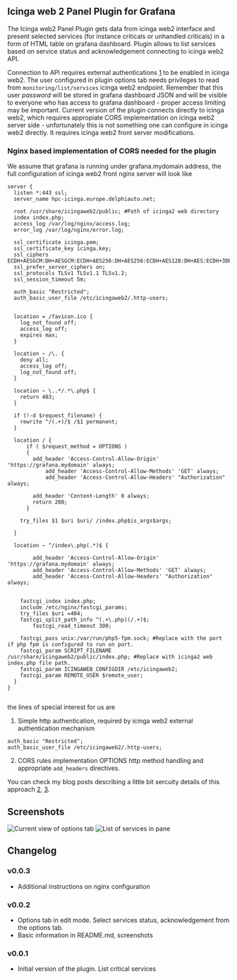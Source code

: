 ## Icinga web 2 Panel Plugin for Grafana


The Icinga web2 Panel Plugin gets data from icinga web2 interface and present selected services (for instance criticals or unhandled criticals) in a form of HTML table on grafana dashboard. Plugin allows to list services based on service status and acknowledgement connecting to icinga web2 API. 

Connection to API requires external authentications [1] to be enabled in icinga web2. The user configured in plugin options tab needs privileges to read from `monitoring/list/services` icinga web2 endpoint. Remember that this user _password_ will be stored in grafana dashboard JSON and will be visible to everyone who has access to grafana dashboard - proper access limiting may be important. Current version of the plugin connects directly to icinga web2, which requires appropiate CORS implementation on icinga web2 server side - unfortunately this is not something one can configure in icinga web2 directly. It requires icinga web2 front server modifications.

### Nginx based implementation of CORS needed for the plugin
We assume that grafana is running under grafana.mydomain address, the full configuration of icinga web2 front nginx server will look like 
```
server {
  listen *:443 ssl;
  server_name hpc-icinga.europe.delphiauto.net;

  root /usr/share/icingaweb2/public; #Path of icinga2 web directory
  index index.php;
  access_log /var/log/nginx/access.log;
  error_log /var/log/nginx/error.log;

  ssl_certificate icinga.pem;
  ssl_certificate_key icinga.key;
  ssl_ciphers ECDH+AESGCM:DH+AESGCM:ECDH+AES256:DH+AES256:ECDH+AES128:DH+AES:ECDH+3DES:DH+3DES:RSA+AESGCM:RSA+AES:RSA+3DES:!aNULL:!MD5:!DSS;
  ssl_prefer_server_ciphers on;
  ssl_protocols TLSv1 TLSv1.1 TLSv1.2;
  ssl_session_timeout 5m;

  auth_basic "Restricted";
  auth_basic_user_file /etc/icingaweb2/.http-users;


  location = /favicon.ico {
    log_not_found off;
    access_log off;
    expires max;
  }

  location ~ /\. {
    deny all;
    access_log off;
    log_not_found off;
  }

  location ~ \..*/.*\.php$ {
    return 403;
  }

  if (!-d $request_filename) {
    rewrite ^/(.+)/$ /$1 permanent;
  }

  location / {
	  if ( $request_method = OPTIONS )
	  {
		add_header 'Access-Control-Allow-Origin' 'https://grafana.mydomain' always;
        	add_header 'Access-Control-Allow-Methods' 'GET' always;
        	add_header 'Access-Control-Allow-Headers' "Authorization" always;

		add_header 'Content-Length' 0 always;
		return 200;
	  }

    try_files $1 $uri $uri/ /index.php$is_args$args;

  }

  location ~ ^/index\.php(.*)$ {

        add_header 'Access-Control-Allow-Origin' 'https://grafana.mydomain' always;
        add_header 'Access-Control-Allow-Methods' 'GET' always;
        add_header 'Access-Control-Allow-Headers' "Authorization" always;


    fastcgi_index index.php;
    include /etc/nginx/fastcgi_params;
    try_files $uri =404;
    fastcgi_split_path_info ^(.+\.php)(/.+)$;
        fastcgi_read_timeout 300;

    fastcgi_pass unix:/var/run/php5-fpm.sock; #Replace with the port if php fpm is configured to run on port.
    fastcgi_param SCRIPT_FILENAME /usr/share/icingaweb2/public/index.php; #Replace with icinga2 web index.php file path.
    fastcgi_param ICINGAWEB_CONFIGDIR /etc/icingaweb2;
    fastcgi_param REMOTE_USER $remote_user;
  }
}


```
the lines of special interest for us are
1) Simple http authentication, required by icinga web2 external authentication mechanism
```
auth_basic "Restricted";
auth_basic_user_file /etc/icingaweb2/.http-users;
```

2) CORS rules implementation OPTIONS http method handling and appropriate `add_headers` directives.



You can check my blog posts describing a little bit sercuity details of this approach [2][3], [3][2].

[1]: https://www.icinga.com/docs/icingaweb2/latest/doc/05-Authentication/#external-authentication
[2]: https://funinit.wordpress.com/2017/12/07/icinga-web2-and-grafana-working-together/
[3]: https://funinit.wordpress.com/2017/08/29/integrating-grafana-with-icinga2/


## Screenshots 
![Current view of options tab](https://github.com/cinek810/icingaweb2-panel/raw/master/src/img/editorTab.png)
![List of services in pane](https://github.com/cinek810/icingaweb2-panel/raw/master/src/img/servicesList.png)


## Changelog

### v0.0.3
- Additional instructions on nginx configuration

### v0.0.2

- Options tab in edit mode. Select services status, acknowledgement from the options tab. 
- Basic information in README.md, screenshots 

### v0.0.1

- Initial version of the plugin. List critical services
